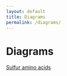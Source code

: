 ```yaml
---
layout: default
title: Diagrams
permalink: /diagrams/
---
```


# Diagrams

[Sulfur amino acids](/pages/001)


